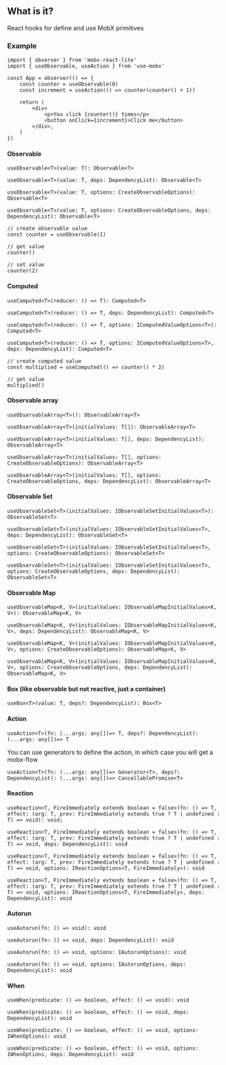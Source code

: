## What is it?

React hooks for define and use MobX primitives

### Example

```tsx
import { observer } from 'mobx-react-lite'
import { useObservable, useAction } from 'use-mobx'

const App = observer(() => {
    const counter = useObservable(0)
    const increment = useAction(() => counter(counter() + 1))

    return (
        <div>
            <p>You click {counter()} times</p>
            <button onClick={increment}>Click me</button>
        </div>,
    )
})
```

#### Observable

```tsx
useObservable<T>(value: T): Observable<T>
```

```tsx
useObservable<T>(value: T, deps: DependencyList): Observable<T>
```

```tsx
useObservable<T>(value: T, options: CreateObservableOptions): Observable<T>
```

```tsx
useObservable<T>(value: T, options: CreateObservableOptions, deps: DependencyList): Observable<T>
```

```tsx
// create observable value
const counter = useObservable(1)

// get value
counter()

// set value
counter(2)
```

#### Computed

```tsx
useComputed<T>(reducer: () => T): Computed<T>
```

```tsx
useComputed<T>(reducer: () => T, deps: DependencyList): Computed<T>
```

```tsx
useComputed<T>(reducer: () => T, options: IComputedValueOptions<T>): Computed<T>
```

```tsx
useComputed<T>(reducer: () => T, options: IComputedValueOptions<T>, deps: DependencyList): Computed<T>
```

```tsx
// create computed value
const multiplied = useComputed(() => counter() * 2)

// get value
multiplied()
```

#### Observable array

```tsx
useObservableArray<T>(): ObservableArray<T>
```

```tsx
useObservableArray<T>(initialValues: T[]): ObservableArray<T>
```

```tsx
useObservableArray<T>(initialValues: T[], deps: DependencyList): ObservableArray<T>
```

```tsx
useObservableArray<T>(initialValues: T[], options: CreateObservableOptions): ObservableArray<T>
```

```tsx
useObservableArray<T>(initialValues: T[], options: CreateObservableOptions, deps: DependencyList): ObservableArray<T>
```

#### Observable Set

```tsx
useObservableSet<T>(initialValues: IObservableSetInitialValues<T>): ObservableSet<T>
```

```tsx
useObservableSet<T>(initialValues: IObservableSetInitialValues<T>, deps: DependencyList): ObservableSet<T>
```

```tsx
useObservableSet<T>(initialValues: IObservableSetInitialValues<T>, options: CreateObservableOptions): ObservableSet<T>
```

```tsx
useObservableSet<T>(initialValues: IObservableSetInitialValues<T>, options: CreateObservableOptions, deps: DependencyList): ObservableSet<T>
```

#### Observable Map

```tsx
useObservableMap<K, V>(initialValues: IObservableMapInitialValues<K, V>): ObservableMap<K, V>
```

```tsx
useObservableMap<K, V>(initialValues: IObservableMapInitialValues<K, V>, deps: DependencyList): ObservableMap<K, V>
```

```tsx
useObservableMap<K, V>(initialValues: IObservableMapInitialValues<K, V>, options: CreateObservableOptions): ObservableMap<K, V>
```

```tsx
useObservableMap<K, V>(initialValues: IObservableMapInitialValues<K, V>, options: CreateObservableOptions, deps: DependencyList): ObservableMap<K, V>
```

#### Box (like observable but not reactive, just a container)

```tsx
useBox<T>(value: T, deps?: DependencyList): Box<T>
```

#### Action

```tsx
useAction<T>(fn: (...args: any[])=> T, deps?: DependencyList): (...args: any[])=> T
```

You can use generators to define the action, in which case you will get a mobx-flow

```tsx
useAction<T>(fn: (...args: any[])=> Generator<T>, deps?: DependencyList): (...args: any[])=> CancellablePromise<T>
```

#### Reaction

```tsx
useReaction<T, FireImmediately extends boolean = false>(fn: () => T, effect: (arg: T, prev: FireImmediately extends true ? T | undefined : T) => void): void;
```

```tsx
useReaction<T, FireImmediately extends boolean = false>(fn: () => T, effect: (arg: T, prev: FireImmediately extends true ? T | undefined : T) => void, deps: DependencyList): void
```

```tsx
useReaction<T, FireImmediately extends boolean = false>(fn: () => T, effect: (arg: T, prev: FireImmediately extends true ? T | undefined : T) => void, options: IReactionOptions<T, FireImmediately>): void
```

```tsx
useReaction<T, FireImmediately extends boolean = false>(fn: () => T, effect: (arg: T, prev: FireImmediately extends true ? T | undefined : T) => void, options: IReactionOptions<T, FireImmediately>, deps: DependencyList): void
```

#### Autorun

```tsx
useAutorun(fn: () => void): void
```

```tsx
useAutorun(fn: () => void, deps: DependencyList): void
```

```tsx
useAutorun(fn: () => void, options: IAutorunOptions): void
```

```tsx
useAutorun(fn: () => void, options: IAutorunOptions, deps: DependencyList): void
```

#### When

```tsx
useWhen(predicate: () => boolean, effect: () => void): void
```

```tsx
useWhen(predicate: () => boolean, effect: () => void, deps: DependencyList): void
```

```tsx
useWhen(predicate: () => boolean, effect: () => void, options: IWhenOptions): void
```

```tsx
useWhen(predicate: () => boolean, effect: () => void, options: IWhenOptions, deps: DependencyList): void
```
